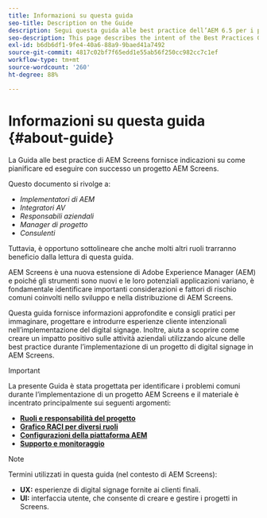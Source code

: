 ```yaml
---
title: Informazioni su questa guida
seo-title: Description on the Guide
description: Segui questa guida alle best practice dell’AEM 6.5 per i progetti AEM Screens per pianificare ed eseguire progetti, dalle informazioni strategiche e di progettazione fino alla distribuzione e al supporto successivo.
seo-description: This page describes the intent of the Best Practices Guide
exl-id: b6db6df1-9fe4-40a6-88a9-9baed41a7492
source-git-commit: 4817c02bf7f65edd1e55ab56f250cc982cc7c1ef
workflow-type: tm+mt
source-wordcount: '260'
ht-degree: 88%

---
```


# Informazioni su questa guida {#about-guide}

La Guida alle best practice di AEM Screens fornisce indicazioni su come pianificare ed eseguire con successo un progetto AEM Screens.

Questo documento si rivolge a:

* *Implementatori di AEM*
* *Integratori AV*
* *Responsabili aziendali*
* *Manager di progetto*
* *Consulenti*

Tuttavia, è opportuno sottolineare che anche molti altri ruoli trarranno beneficio dalla lettura di questa guida.

AEM Screens è una nuova estensione di Adobe Experience Manager (AEM) e poiché gli strumenti sono nuovi e le loro potenziali applicazioni variano, è fondamentale identificare importanti considerazioni e fattori di rischio comuni coinvolti nello sviluppo e nella distribuzione di AEM Screens.

Questa guida fornisce informazioni approfondite e consigli pratici per immaginare, progettare e introdurre esperienze cliente intenzionali nell’implementazione del digital signage. Inoltre, aiuta a scoprire come creare un impatto positivo sulle attività aziendali utilizzando alcune delle best practice durante l’implementazione di un progetto di digital signage in AEM Screens.

>[!IMPORTANT]
>
> La presente Guida è stata progettata per identificare i problemi comuni durante l’implementazione di un progetto AEM Screens e il materiale è incentrato principalmente sui seguenti argomenti:
>
> * **[Ruoli e responsabilità del progetto](roles-responsibilities.md)**
> * **[Grafico RACI per diversi ruoli](roles-responsibilities.md#raci-chart)**
> * **[Configurazioni della piattaforma AEM](aem-platform-configurations.md)**
> * **[Supporto e monitoraggio](support-monitoring.md)**


>[!NOTE]
>
> Termini utilizzati in questa guida (nel contesto di AEM Screens):
>
> * **UX:** esperienze di digital signage fornite ai clienti finali.
> * **UI:** interfaccia utente, che consente di creare e gestire i progetti in Screens.

